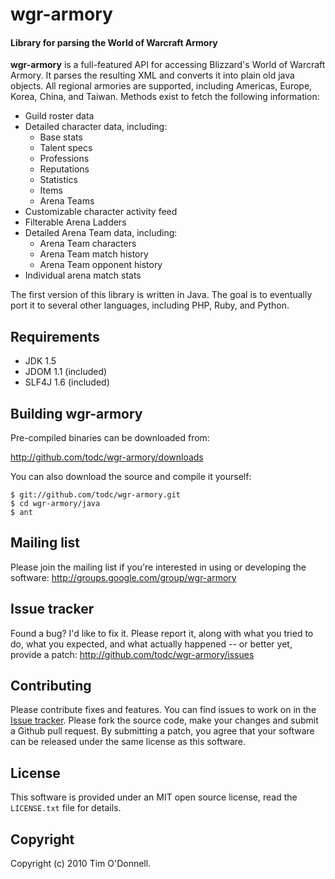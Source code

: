 wgr-armory
==========

#### Library for parsing the World of Warcraft Armory ####

**wgr-armory** is a full-featured API for accessing Blizzard's World of Warcraft Armory. It parses the resulting XML and converts it into plain old java objects. All regional armories are supported, including Americas, Europe, Korea, China, and Taiwan. Methods exist to fetch the following information:

* Guild roster data
* Detailed character data, including:
    * Base stats
    * Talent specs
    * Professions
    * Reputations
    * Statistics
    * Items
    * Arena Teams
* Customizable character activity feed
* Filterable Arena Ladders
* Detailed Arena Team data, including:
    * Arena Team characters
    * Arena Team match history
    * Arena Team opponent history
* Individual arena match stats

The first version of this library is written in Java. The goal is to eventually port it to several other languages, including PHP, Ruby, and Python. 


Requirements
------------

* JDK 1.5
* JDOM 1.1 (included)
* SLF4J 1.6 (included)


Building wgr-armory
-------------------

Pre-compiled binaries can be downloaded from:

<http://github.com/todc/wgr-armory/downloads>

You can also download the source and compile it yourself:

    $ git://github.com/todc/wgr-armory.git
    $ cd wgr-armory/java
    $ ant


Mailing list
------------

Please join the mailing list if you're interested in using or developing the software: <http://groups.google.com/group/wgr-armory>


Issue tracker
-------------

Found a bug? I'd like to fix it. Please report it, along with what you tried to do, what you expected, and what actually happened -- or better yet, provide a patch: <http://github.com/todc/wgr-armory/issues>


Contributing
------------

Please contribute fixes and features. You can find issues to work on in the [Issue tracker](http://github.com/todc/wgr-armory/issues). Please fork the source code, make your changes and submit a Github pull request. By submitting a patch, you agree that your software can be released under the same license as this software.


License
-------

This software is provided under an MIT open source license, read the `LICENSE.txt` file for details.


Copyright
---------

Copyright (c) 2010 Tim O'Donnell.